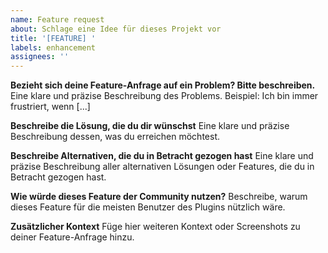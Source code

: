 ```yaml
---
name: Feature request
about: Schlage eine Idee für dieses Projekt vor
title: '[FEATURE] '
labels: enhancement
assignees: ''
---
```


**Bezieht sich deine Feature-Anfrage auf ein Problem? Bitte beschreiben.**
Eine klare und präzise Beschreibung des Problems. Beispiel: Ich bin immer frustriert, wenn [...]

**Beschreibe die Lösung, die du dir wünschst**
Eine klare und präzise Beschreibung dessen, was du erreichen möchtest.

**Beschreibe Alternativen, die du in Betracht gezogen hast**
Eine klare und präzise Beschreibung aller alternativen Lösungen oder Features, die du in Betracht gezogen hast.

**Wie würde dieses Feature der Community nutzen?**
Beschreibe, warum dieses Feature für die meisten Benutzer des Plugins nützlich wäre.

**Zusätzlicher Kontext**
Füge hier weiteren Kontext oder Screenshots zu deiner Feature-Anfrage hinzu.
